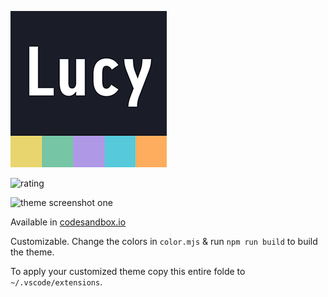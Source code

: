 ![lucy theme icon](static/icon-small.png)

![rating](https://vsmarketplacebadge.apphb.com/rating-star/juliettepretot.lucy-vscode.svg)

![theme screenshot one](screenshot.jpg)

Available in [codesandbox.io](https://codesandbox.io)

Customizable. Change the colors in `color.mjs` & run `npm run build` to build the theme.

To apply your customized theme copy this entire folde to `~/.vscode/extensions`.
